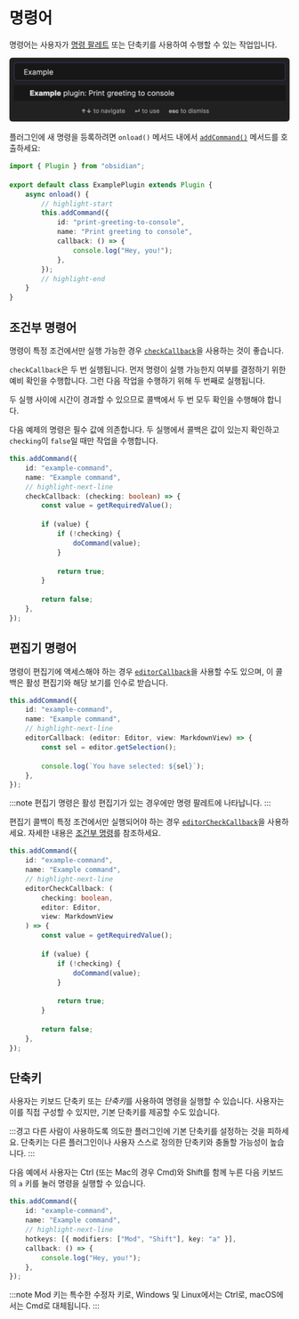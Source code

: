 # 명령어

명령어는 사용자가 [명령 팔레트](https://help.obsidian.md/Plugins/Command+palette) 또는 단축키를 사용하여 수행할 수 있는 작업입니다.

![명령어](../../static/img/command.png)

플러그인에 새 명령을 등록하려면 `onload()` 메서드 내에서 [`addCommand()`](../reference/typescript/classes/Plugin_2.md#addcommand) 메서드를 호출하세요:

```ts title="main.ts"
import { Plugin } from "obsidian";

export default class ExamplePlugin extends Plugin {
    async onload() {
        // highlight-start
        this.addCommand({
            id: "print-greeting-to-console",
            name: "Print greeting to console",
            callback: () => {
                console.log("Hey, you!");
            },
        });
        // highlight-end
    }
}
```

## 조건부 명령어

명령이 특정 조건에서만 실행 가능한 경우 [`checkCallback`](../reference/typescript/interfaces/Command.md#checkcallback)을 사용하는 것이 좋습니다.

`checkCallback`은 두 번 실행됩니다. 먼저 명령이 실행 가능한지 여부를 결정하기 위한 예비 확인을 수행합니다. 그런 다음 작업을 수행하기 위해 두 번째로 실행됩니다.

두 실행 사이에 시간이 경과할 수 있으므로 콜백에서 두 번 모두 확인을 수행해야 합니다.

다음 예제의 명령은 필수 값에 의존합니다. 두 실행에서 콜백은 값이 있는지 확인하고 `checking`이 `false`일 때만 작업을 수행합니다.

```ts
this.addCommand({
    id: "example-command",
    name: "Example command",
    // highlight-next-line
    checkCallback: (checking: boolean) => {
        const value = getRequiredValue();

        if (value) {
            if (!checking) {
                doCommand(value);
            }

            return true;
        }

        return false;
    },
});
```

## 편집기 명령어

명령이 편집기에 액세스해야 하는 경우 [`editorCallback`](../reference/typescript/interfaces/Command.md#editorcallback)을 사용할 수도 있으며, 이 콜백은 활성 편집기와 해당 보기를 인수로 받습니다.

```ts
this.addCommand({
    id: "example-command",
    name: "Example command",
    // highlight-next-line
    editorCallback: (editor: Editor, view: MarkdownView) => {
        const sel = editor.getSelection();

        console.log(`You have selected: ${sel}`);
    },
});
```

:::note
편집기 명령은 활성 편집기가 있는 경우에만 명령 팔레트에 나타납니다.
:::

편집기 콜백이 특정 조건에서만 실행되어야 하는 경우 [`editorCheckCallback`](../reference/typescript/interfaces/Command.md#editorcheckcallback)을 사용하세요. 자세한 내용은 [조건부 명령](#조건부-명령어)를 참조하세요.

```ts
this.addCommand({
    id: "example-command",
    name: "Example command",
    // highlight-next-line
    editorCheckCallback: (
        checking: boolean,
        editor: Editor,
        view: MarkdownView
    ) => {
        const value = getRequiredValue();

        if (value) {
            if (!checking) {
                doCommand(value);
            }

            return true;
        }

        return false;
    },
});
```

## 단축키

사용자는 키보드 단축키 또는 *단축키*를 사용하여 명령을 실행할 수 있습니다. 사용자는 이를 직접 구성할 수 있지만, 기본 단축키를 제공할 수도 있습니다.

:::경고
다른 사람이 사용하도록 의도한 플러그인에 기본 단축키를 설정하는 것을 피하세요. 단축키는 다른 플러그인이나 사용자 스스로 정의한 단축키와 충돌할 가능성이 높습니다.
:::

다음 예에서 사용자는 Ctrl (또는 Mac의 경우 Cmd)와 Shift를 함께 누른 다음 키보드의 `a` 키를 눌러 명령을 실행할 수 있습니다.

```ts
this.addCommand({
    id: "example-command",
    name: "Example command",
    // highlight-next-line
    hotkeys: [{ modifiers: ["Mod", "Shift"], key: "a" }],
    callback: () => {
        console.log("Hey, you!");
    },
});
```

:::note
Mod 키는 특수한 수정자 키로, Windows 및 Linux에서는 Ctrl로, macOS에서는 Cmd로 대체됩니다.
:::
